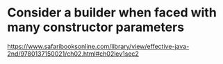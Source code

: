 # Consider a builder when faced with many constructor parameters

https://www.safaribooksonline.com/library/view/effective-java-2nd/9780137150021/ch02.html#ch02lev1sec2
